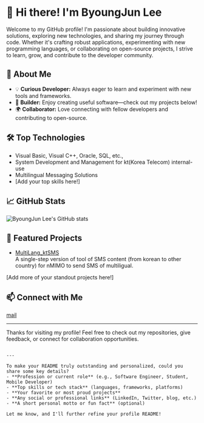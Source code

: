 # 👋 Hi there! I'm ByoungJun Lee

Welcome to my GitHub profile! I'm passionate about building innovative solutions, exploring new technologies, and sharing my journey through code. Whether it's crafting robust applications, experimenting with new programming languages, or collaborating on open-source projects, I strive to learn, grow, and contribute to the developer community.

## 🚀 About Me

- 💡 **Curious Developer:** Always eager to learn and experiment with new tools and frameworks.
- 🔨 **Builder:** Enjoy creating useful software—check out my projects below!
- 🌍 **Collaborator:** Love connecting with fellow developers and contributing to open-source.

## 🛠️ Top Technologies

- Visual Basic, Visual C++, Oracle, SQL, etc.,
- System Development and Management for kt(Korea Telecom) internal-use
- Multilingual Messaging Solutions
- [Add your top skills here!]

## 📈 GitHub Stats

![ByoungJun Lee's GitHub stats](https://github-readme-stats.vercel.app/api?username=bjleeid&show_icons=true&theme=tokyonight)

## 🌟 Featured Projects

- [MultiLang_ktSMS](https://github.com/bjleeid/MultiLang_ktSMS)  
  A single-step version of tool of SMS content (from korean to other country) for nMIMO to send SMS of multiligual.

[Add more of your standout projects here!]

## 📫 Connect with Me

[mail](#bjleeid@naver.com)

---

Thanks for visiting my profile! Feel free to check out my repositories, give feedback, or connect for collaboration opportunities.

```

---

To make your README truly outstanding and personalized, could you share some key details?
- **Profession or current role** (e.g., Software Engineer, Student, Mobile Developer)
- **Top skills or tech stack** (languages, frameworks, platforms)
- **Your favorite or most proud projects**
- **Any social or professional links** (LinkedIn, Twitter, blog, etc.)
- **A short personal motto or fun fact** (optional)

Let me know, and I'll further refine your profile README!
